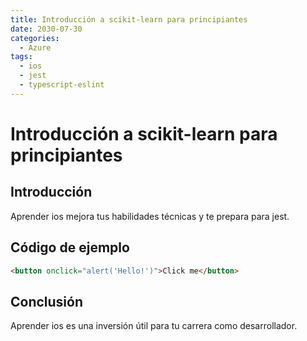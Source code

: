```yaml
---
title: Introducción a scikit-learn para principiantes
date: 2030-07-30
categories:
  - Azure
tags:
  - ios
  - jest
  - typescript-eslint
---
```


# Introducción a scikit-learn para principiantes

## Introducción

Aprender ios mejora tus habilidades técnicas y te prepara para jest.

## Código de ejemplo

```html
<button onclick="alert('Hello!')">Click me</button>
```

## Conclusión

Aprender ios es una inversión útil para tu carrera como desarrollador.
